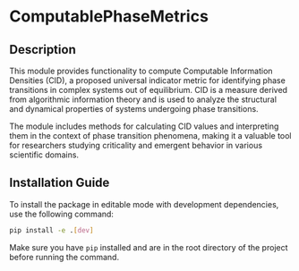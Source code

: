 # ComputablePhaseMetrics

## Description
This module provides functionality to compute Computable Information Densities (CID), 
a proposed universal indicator metric for identifying phase transitions in complex systems out of equilibrium. 
CID is a measure derived from algorithmic information theory and is used to analyze 
the structural and dynamical properties of systems undergoing phase transitions. 

The module includes methods for calculating CID values and interpreting them in the 
context of phase transition phenomena, making it a valuable tool for researchers 
studying criticality and emergent behavior in various scientific domains.

## Installation Guide

To install the package in editable mode with development dependencies, use the following command:

```bash
pip install -e .[dev]
```

Make sure you have `pip` installed and are in the root directory of the project before running the command.
